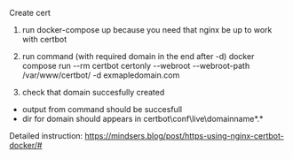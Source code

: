 Create cert

1. run docker-compose up
because you need that nginx be up to work with certbot

2. run command (with required domain in the end after -d)
docker compose run --rm  certbot certonly --webroot --webroot-path /var/www/certbot/ -d exmapledomain.com

3. check that domain succesfully created
- output from command should be succesfull
- dir for domain should appears in certbot\conf\live\domainname\*.*

Detailed instruction:
https://mindsers.blog/post/https-using-nginx-certbot-docker/#
